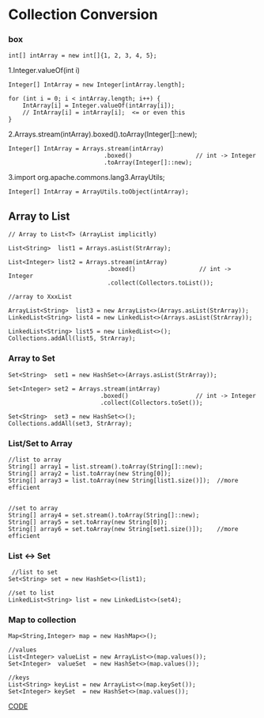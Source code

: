 # Collection Conversion


### box

```
int[] intArray = new int[]{1, 2, 3, 4, 5};
```

1.Integer.valueOf(int i)

```
Integer[] IntArray = new Integer[intArray.length];

for (int i = 0; i < intArray.length; i++) {
    IntArray[i] = Integer.valueOf(intArray[i]);
    // IntArray[i] = intArray[i];  <= or even this
}
```

2.Arrays.stream(intArray).boxed().toArray(Integer[]::new);

```
Integer[] IntArray = Arrays.stream(intArray)
                           .boxed()                  // int -> Integer
                           .toArray(Integer[]::new);
```

3.import org.apache.commons.lang3.ArrayUtils;

```
Integer[] IntArray = ArrayUtils.toObject(intArray);
```


## Array to List

```
// Array to List<T> (ArrayList implicitly)

List<String>  list1 = Arrays.asList(StrArray);

List<Integer> list2 = Arrays.stream(intArray)
                            .boxed()                  // int -> Integer
                            .collect(Collectors.toList());

//array to XxxList

ArrayList<String>  list3 = new ArrayList<>(Arrays.asList(StrArray));
LinkedList<String> list4 = new LinkedList<>(Arrays.asList(StrArray));

LinkedList<String> list5 = new LinkedList<>();
Collections.addAll(list5, StrArray);
```


### Array to Set

```
Set<String>  set1 = new HashSet<>(Arrays.asList(StrArray));

Set<Integer> set2 = Arrays.stream(intArray)
                          .boxed()                   // int -> Integer
                          .collect(Collectors.toSet());

Set<String>  set3 = new HashSet<>();
Collections.addAll(set3, StrArray);
```


### List/Set to Array

```
//list to array
String[] array1 = list.stream().toArray(String[]::new);
String[] array2 = list.toArray(new String[0]);
String[] array3 = list.toArray(new String[list1.size()]);  //more efficient


//set to array
String[] array4 = set.stream().toArray(String[]::new);
String[] array5 = set.toArray(new String[0]);
String[] array6 = set.toArray(new String[set1.size()]);    //more efficient
```


### List <-> Set

```
 //list to set
Set<String> set = new HashSet<>(list1);

//set to list
LinkedList<String> list = new LinkedList<>(set4);
```


### Map to collection

```
Map<String,Integer> map = new HashMap<>();

//values
List<Integer> valueList = new ArrayList<>(map.values());
Set<Integer>  valueSet  = new HashSet<>(map.values());

//keys
List<String> keyList = new ArrayList<>(map.keySet());
Set<Integer> keySet  = new HashSet<>(map.values());
```

[CODE](https://github.com/guyc1812/Tony/blob/master/src/main/java/com/avengers/tony/JavaBasic/collection/collection/convert)